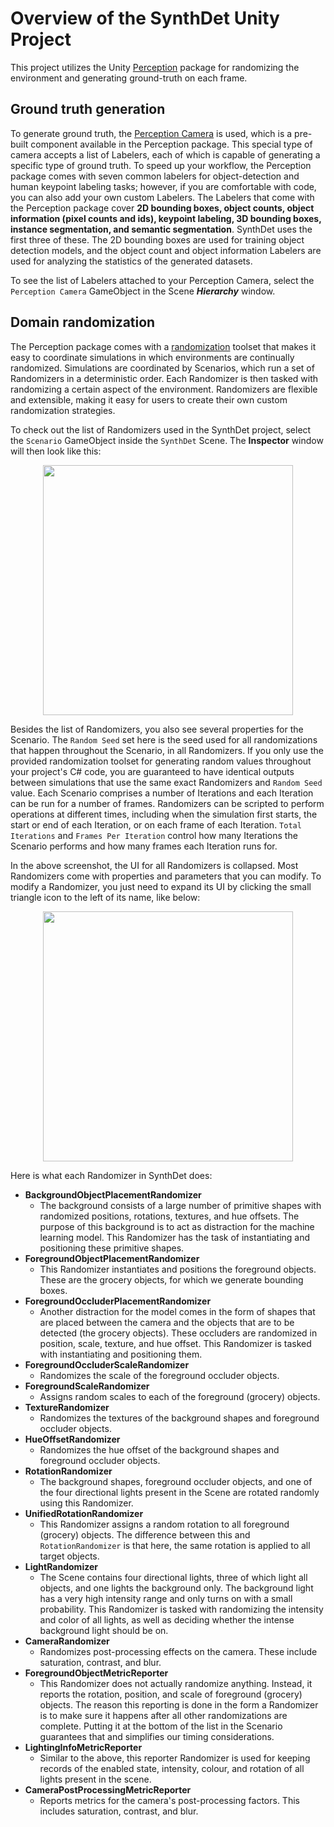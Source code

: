 # Overview of the SynthDet Unity Project

This project utilizes the Unity [Perception](https://github.com/Unity-Technologies/com.unity.perception) package for randomizing the environment and generating ground-truth on each frame. 

## Ground truth generation

To generate ground truth, the [Perception Camera](https://github.com/Unity-Technologies/com.unity.perception/blob/master/com.unity.perception/Documentation~/PerceptionCamera.md) is used, which is a pre-built component available in the Perception package. This special type of camera accepts a list of Labelers, each of which is capable of generating a specific type of ground truth. To speed up your workflow, the Perception package comes with seven common labelers for object-detection and human keypoint labeling tasks; however, if you are comfortable with code, you can also add your own custom Labelers. The Labelers that come with the Perception package cover **2D bounding boxes, object counts, object information (pixel counts and ids), keypoint labeling, 3D bounding boxes, instance segmentation, and semantic segmentation**. SynthDet uses the first three of these. The 2D bounding boxes are used for training object detection models, and the object count and object information Labelers are used for analyzing the statistics of the generated datasets. 

To see the list of Labelers attached to your Perception Camera, select the `Perception Camera` GameObject in the Scene ***Hierarchy*** window.

## Domain randomization

The Perception package comes with a [randomization](https://github.com/Unity-Technologies/com.unity.perception/blob/master/com.unity.perception/Documentation~/Randomization/Index.md) toolset that makes it easy to coordinate simulations in which environments are continually randomized. Simulations are coordinated by Scenarios, which run a set of Randomizers in a deterministic order. Each Randomizer is then tasked with randomizing a certain aspect of the environment. Randomizers are flexible and extensible, making it easy for users to create their own custom randomization strategies.

To check out the list of Randomizers used in the SynthDet project, select the `Scenario` GameObject inside the `SynthDet` Scene. The **Inspector** window will then look like this:

<p align="center">
<img src="Images/randomizers_collapsed.png" width="400"/>
</p>

Besides the list of Randomizers, you also see several properties for the Scenario. The `Random Seed` set here is the seed used for all randomizations that happen throughout the Scenario, in all Randomizers. If you only use the provided randomization toolset for generating random values throughout your project's C# code, you are guaranteed to have identical outputs between simulations that use the same exact Randomizers and `Random Seed` value. Each Scenario comprises a number of Iterations and each Iteration can be run for a number of frames. Randomizers can be scripted to perform operations at different times, including when the simulation first starts, the start or end of each Iteration, or on each frame of each Iteration. `Total Iterations` and `Frames Per Iteration` control how many Iterations the Scenario performs and how many frames each Iteration runs for. 

In the above screenshot, the UI for all Randomizers is collapsed. Most Randomizers come with properties and parameters that you can modify. To modify a Randomizer, you just need to expand its UI by clicking the small triangle icon to the left of its name, like below:

<p align="center">
<img src="Images/foreground_randomizer.png" width="400"/>
</p>

Here is what each Randomizer in SynthDet does:
* **BackgroundObjectPlacementRandomizer**
  * The background consists of a large number of primitive shapes with randomized positions, rotations, textures, and hue offsets. The purpose of this background is to act as distraction for the machine learning model. This Randomizer has the task of instantiating and positioning these primitive shapes.
* **ForegroundObjectPlacementRandomizer**
  * This Randomizer instantiates and positions the foreground objects. These are the grocery objects, for which we generate bounding boxes.
* **ForegroundOccluderPlacementRandomizer**
  * Another distraction for the model comes in the form of shapes that are placed between the camera and the objects that are to be detected (the grocery objects). These occluders are randomized in position, scale, texture, and hue offset. This Randomizer is tasked with instantiating and positioning them.
* **ForegroundOccluderScaleRandomizer**
  * Randomizes the scale of the foreground occluder objects.
* **ForegroundScaleRandomizer**
  * Assigns random scales to each of the foreground (grocery) objects.
* **TextureRandomizer**
  * Randomizes the textures of the background shapes and foreground occluder objects.
* **HueOffsetRandomizer**
  * Randomizes the hue offset of the background shapes and foreground occluder objects.
* **RotationRandomizer**
  * The background shapes, foreground occluder objects, and one of the four directional lights present in the Scene are rotated randomly using this Randomizer.
* **UnifiedRotationRandomizer**
  * This Randomizer assigns a random rotation to all foreground (grocery) objects. The difference between this and `RotationRandomizer` is that here, the same rotation is applied to all target objects.
* **LightRandomizer**
  * The Scene contains four directional lights, three of which light all objects, and one lights the background only. The background light has a very high intensity range and only turns on with a small probability. This Randomizer is tasked with randomizing the intensity and color of all lights, as well as deciding whether the intense background light should be on.
* **CameraRandomizer**
  * Randomizes post-processing effects on the camera. These include saturation, contrast, and blur.
* **ForegroundObjectMetricReporter**
  * This Randomizer does not actually randomize anything. Instead, it reports the rotation, position, and scale of foreground (grocery) objects. The reason this reporting is done in the form a Randomizer is to make sure it happens after all other randomizations are complete. Putting it at the bottom of the list in the Scenario guarantees that and simplifies our timing considerations.
* **LightingInfoMetricReporter**
  * Similar to the above, this reporter Randomizer is used for keeping records of the enabled state, intensity, colour, and rotation of all lights present in the scene.
* **CameraPostProcessingMetricReporter**
  * Reports metrics for the camera's post-processing factors. This includes saturation, contrast, and blur.
